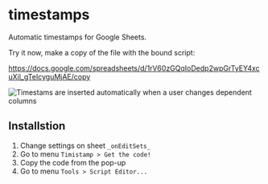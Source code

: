# timestamps

Automatic timestamps for Google Sheets.

Try it now, make a copy of the file with the bound script:

https://docs.google.com/spreadsheets/d/1rV60zGQqIoDedp2wpGrTyEY4xcuXil_gTeIcyguMjAE/copy

![Timestams are inserted automatically when a user changes dependent columns](https://raw.githubusercontent.com/Max-Makhrov/timestamps/master/pics/timestamps_teaser%2005.gif)

## Installstion

 1. Change settings on sheet `_onEditSets_`
 2. Go to menu `Timistamp > Get the code!`
 3. Copy the code from the pop-up
 4. Go to menu `Tools > Script Editor...`

<!--stackedit_data:
eyJoaXN0b3J5IjpbLTEzODY1MzIwODJdfQ==
-->